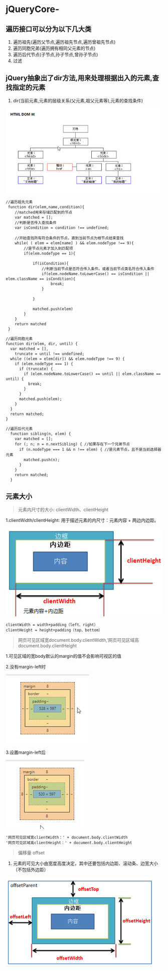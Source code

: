 # jQueryCore-

##  遍历接口可以分为以下几大类
1. 遍历祖先(遍历父节点,遍历祖先节点,遍历曾祖先节点)
2. 遍历同胞兄弟(遍历拥有相同父元素的节点)
3. 遍历后代节点(子节点,孙子节点,曾孙子节点)
4. 过滤

## jQuery抽象出了dir方法,用来处理根据出入的元素,查找指定的元素
1. dir(当前元素,元素的层级关系(父元素,祖父元素等),元素的查找条件)

![](./img/1.png)

```
//遍历祖先元素
 function dir(elem,name,condition){
    //matched用来存储匹配到的节点
    var matched = [];
    //判断是否传入查找条件
    var isCondition = condition !== undefined;

    //开始查找所有符合条件的节点，直到当前节点为根节点结束查找
    while( ( elem = elem[name] ) && elem.nodeType !== 9){
        //是节点元素才加入到匹配项
        if(elem.nodeType == 1){

            if(isCondition){
                //判断当前节点是否符合传入条件。或者当前节点类名符合传入条件
                if(elem.nodeName.toLowerCase() == isCondition || elem.className == isCondition){
                    break;
                }

            }

            matched.push(elem)
        }
    }
    return matched
 }

```
```
//遍历同胞元素
function dir(elem, dir, until) {
  var matched = [],
    truncate = until !== undefined;
  while ((elem = elem[dir]) && elem.nodeType !== 9) {
    if (elem.nodeType === 1) {
      if (truncate) {
        if (elem.nodeName.toLowerCase() == until || elem.className == until) {
          break;
        }
      }
      matched.push(elem);
    }
  }
  return matched;
}

```
```
//遍历后代元素
  function sibling(n, elem) {
    var matched = [];
    for (; n; n = n.nextSibling) { //如果存在下一个兄弟节点
      if (n.nodeType === 1 && n !== elem) { //是元素节点，且不是当前选择器元素
        matched.push(n);
      }
    }
    return matched;
  }
```

## 元素大小

> 元素内尺寸的大小: clientWidth、clientHeight

1.clientWidth/clientHeight: 用于描述元素的内尺寸：元素内容 + 两边内边距。

![](./img/2.jpg)

```
clientWidth = width+padding（left、right）
clientHeight = height+padding（top、bottom）

```

> 网页可见区域宽document.body.clientWidth,'网页可见区域高document.body.clientHeight

1.可见区域的宽body默认的margin的值不会影响可视区的值

2.没有margin-left时

![](./img/3.png)

3.设置margin-left后

![](./img/4.png)


```
'网页可见区域宽clientWidth：' + document.body.clientWidth
'网页可见区域高clientHeight：' + document.body.clientHeight
```

> 偏移量 offset

1. 元素的可见大小由宽度高度决定，其中还要包括内边距、滚动条、边宽大小（不包括外边距）

![](./img/5.jpg)
